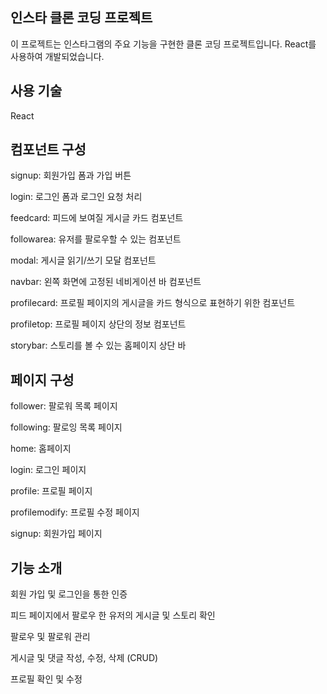 <h2>인스타 클론 코딩 프로젝트</h2>

이 프로젝트는 인스타그램의 주요 기능을 구현한 클론 코딩 프로젝트입니다. 
React를 사용하여 개발되었습니다.


<h2>사용 기술</h2>
React


<h2>컴포넌트 구성</h2>

signup: 회원가입 폼과 가입 버튼

login: 로그인 폼과 로그인 요청 처리

feedcard: 피드에 보여질 게시글 카드 컴포넌트

followarea: 유저를 팔로우할 수 있는 컴포넌트

modal: 게시글 읽기/쓰기 모달 컴포넌트

navbar: 왼쪽 화면에 고정된 네비게이션 바 컴포넌트

profilecard: 프로필 페이지의 게시글을 카드 형식으로 표현하기 위한 컴포넌트

profiletop: 프로필 페이지 상단의 정보 컴포넌트

storybar: 스토리를 볼 수 있는 홈페이지 상단 바


<h2>페이지 구성</h2>


follower: 팔로워 목록 페이지

following: 팔로잉 목록 페이지

home: 홈페이지

login: 로그인 페이지

profile: 프로필 페이지

profilemodify: 프로필 수정 페이지

signup: 회원가입 페이지



<h2>기능 소개</h2>


회원 가입 및 로그인을 통한 인증

피드 페이지에서 팔로우 한 유저의 게시글 및 스토리 확인

팔로우 및 팔로워 관리

게시글 및 댓글 작성, 수정, 삭제 (CRUD)

프로필 확인 및 수정
